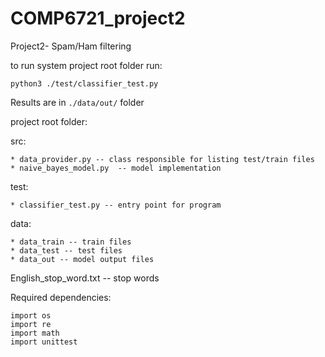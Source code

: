 # COMP6721_project2
Project2- Spam/Ham filtering

to run system project root folder run:

    python3 ./test/classifier_test.py 

Results are in ```./data/out/``` folder

project root folder:
  
  src:

    * data_provider.py -- class responsible for listing test/train files 
    * naive_bayes_model.py  -- model implementation

  test:

    * classifier_test.py -- entry point for program

  data:

    * data_train -- train files
    * data_test -- test files
    * data_out -- model output files

  English_stop_word.txt -- stop words

Required dependencies:

    import os
    import re
    import math
    import unittest
